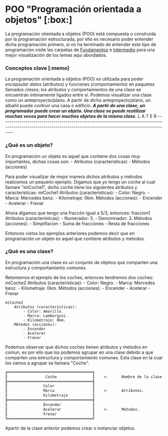 # POO "Programación orientada a objetos" [:box:]
La programación otientada a objetos (POO) está compuesta o construida por la programación estructurada, por ello es
necesario poder entender dicha programación primero, si no ha terminado de entender este tipo de programación visite las
carpetas de <a href="../01 - Fundamentos">Fundamentos</a> e <a href="../02 - Intermedio">Intermedio</a> para una mejor 
visualización de los temas aqui abordados.

### Conceptos clave [:memo]
La programación orientada a objetos (POO) es utilizada para poder <i>encapsular datos</i> (atributos) y funciones
(comportamiento) en paquetes llamados <i>clases</i>; los atributos y comportamientos de una clase se encuentran íntimamente
ligados entre si. Podemos visualizar una clase como un anteproyecto/plano. A partir de dicho anteproyecto/plano, un albañil
puede contruir una casa o edificio. <b><i>A partir de una clase, un programador puede crear un objeto. Una clase se puede reutilizar
muchas veces para hacer muchos objetos de la misma clase.</i></b>
L A T E R ------------------------------------------------------------------------------------------------------------------------------------------------------------------
### ¿Qué es un objeto?
En programación un objeto es aquel que contiene dos cosas muy importantes, dichas cosas son:
    - Atributos (características)
    - Métodos (acciones)

Para poder visualizar de mejor manera dichos atributos y métodos realicemos un pequeño ejemplo.
Digamos que yo tengo un coche al cual llamare "miCoche1", dicho coche tiene los siguientes atributos y caracteristicas:
    miCoche1
    Atributos (características):
        - Color: Negro.
        - Marca: Mercedes benz.
        - Kilometraje: 0km.
    Métodos (acciones):
        - Encender
        - Acelerar
        - Frenar

Ahora digamos que tengo una fraccón igual a 5/3, entonces:
    fraccion1
    Atributos (características):
        - Numerador: 5.
        - Denominador: 3.
    Métodos (acciones):
        - Simplifacion
        - Suma de fracciones
        - Resta de fracciones

Entonces vistos los ejemplos anteriores podemos decir que en programación un objeto es aquel que contiene atributos y metodos.

### ¿Qué es una clase?
En programación una clase es un conjunto de objetos que comparten una estructura y comportamiento comunes.

Retomemos el ejemplo de los coches, entonces tendremos dos coches:
    miCoche2
        Atributos (características):
            - Color: Negro.
            - Marca: Mercedes benz.
            - Kilometraje: 0km.
        Métodos (acciones):
            - Encender
            - Acelerar
            - Frenar

    miCoche2
        Atributos (características):
            - Color: Amarillo.
            - Marca: Lamborgini.
            - Kilometraje: 0km.
        Métodos (acciones):
            - Encender
            - Acelerar
            - Frenar

Podemos observar que dichos coches tienen atributos y metodos en comun, es por ello que los podemos agrupar en una clase debido a que comparten una estructura y comportamiento comunes.
Esta clase en la cual los vamos a agrupar se llamara "Coche".
```txt
╔══════════════════════════════════════╗
║                 Coche                ║    <-      Nombre de la clase.
╠══════════════════════════════════════╣
║                Color                 ║
║                Marca                 ║    <-      Atributos.
║                Kilometraje           ║
╠══════════════════════════════════════╣
║                Encender              ║
║                Acelerar              ║    <-      Metodos.
║                Frenar                ║
╚══════════════════════════════════════╝
```
Apartir de la clase anterior podemos crear o instanciar objetos.